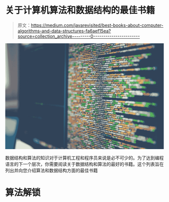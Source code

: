 # 关于计算机算法和数据结构的最佳书籍

> 原文：<https://medium.com/javarevisited/best-books-about-computer-algorithms-and-data-structures-fa6aef15ea?source=collection_archive---------0----------------------->

[![](img/e7fec0de9d2448814781a8d03ef53356.png)](https://www.java67.com/2015/09/top-10-algorithm-books-every-programmer-read-learn.html)

数据结构和算法的知识对于计算机工程和程序员来说是必不可少的。为了达到编程语言的下一个层次，你需要阅读关于数据结构和算法的最好的书籍。这个列表旨在列出并向您介绍算法和数据结构方面的最佳书籍

# 算法解锁